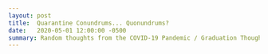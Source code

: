 ```yaml
---
layout: post
title:  Quarantine Conundrums... Quonundrums?
date:   2020-05-01 12:00:00 -0500
summary: Random thoughts from the COVID-19 Pandemic / Graduation Thoughts
---
```

